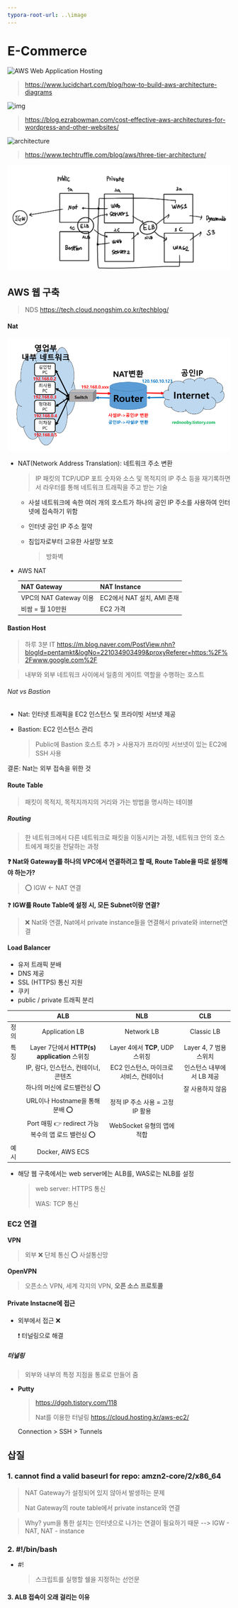 ```yaml
---
typora-root-url: ..\image
---
```


# E-Commerce

![AWS Web Application Hosting](https://d2slcw3kip6qmk.cloudfront.net/marketing/blog/2019Q1/aws/aws-web-application-hosting.png)

> https://www.lucidchart.com/blog/how-to-build-aws-architecture-diagrams



![img](https://blog.ezrabowman.com/content/images/2020/06/xUnwordpress_ref_arch-Add-NAT.png.pagespeed.ic.K1iafMbUFD.webp)

> https://blog.ezrabowman.com/cost-effective-aws-architectures-for-wordpress-and-other-websites/



![architecture](https://www.techtruffle.com/images/post/post1-architecture.png)

> https://www.techtruffle.com/blog/aws/three-tier-architecture/



![image-20201110151421046](../image/image-20201110151421046.png)

## AWS 웹 구축

> NDS https://tech.cloud.nongshim.co.kr/techblog/



####  Nat

![image-20201109095327044](../image/image-20201109095327044.png)

- NAT(Network Address Translation): 네트워크 주소 변환

  > IP 패킷의 TCP/UDP 포트 숫자와 소스 및 목적지의 IP 주소 등을 재기록하면서 라우터를 통해 네트워크 트래픽을 주고 받는 기술

  - 사설 네트워크에 속한 여러 개의 호스트가 하나의 공인 IP 주소를 사용하여 인터넷에 접속하기 위함

  - 인터넷 공인 IP 주소 절약

  - 침입자로부터 고유한 사설망 보호

    > 방화벽

- AWS NAT

  | NAT Gateway            | NAT Instance               |
  | ---------------------- | -------------------------- |
  | VPC의 NAT Gateway 이용 | EC2에서 NAT 설치, AMI 존재 |
  | 비쌈 = 월 10만원       | EC2 가격                   |



#### Bastion Host

> 하루 3분 IT https://m.blog.naver.com/PostView.nhn?blogId=pentamkt&logNo=221034903499&proxyReferer=https:%2F%2Fwww.google.com%2F

> 내부와 외부 네트워크 사이에서 일종의 게이트 역할을 수행하는 호스트



###### Nat vs Bastion

- Nat: 인터넷 트래픽을 EC2 인스턴스 및 프라이빗 서브넷 제공

- Bastion: EC2 인스턴스 관리

  > Public에 Bastion 호스트 추가 > 사용자가 프라이빗 서브넷이 있는 EC2에 SSH 사용

결론: Nat는 외부 접속을 위한 것



#### Route Table

> 패킷이 목적지, 목적지까지의 거리와 가는 방법을 명시하는 테이블

##### Routing

> 한 네트워크에서 다른 네트워크로 패킷을 이동시키는 과정, 네트워크 안의 호스트에게 패킷을 전달하는 과정

**:question: Nat와 Gateway를 하나의 VPC에서 연결하려고 할 때, Route Table을 따로 설정해야 하는가?**

> :o: IGW <- NAT 연결

:question: **IGW를 Route Table에 설정 시, 모든 Subnet이랑 연결?**

> :x: Nat와 연결, Nat에서 private instance들을 연결해서 private와 internet연결



#### Load Balancer

- 유저 트래픽 분배
- DNS 제공
- SSL (HTTPS) 통신 지원
- 쿠키
- public / private 트래픽 분리

|      |                             ALB                              |                   NLB                   |            CLB            |
| ---- | :----------------------------------------------------------: | :-------------------------------------: | :-----------------------: |
| 정의 |                        Application LB                        |               Network LB                |        Classic LB         |
| 특징 |         Layer 7단에서 **HTTP(s) application** 스위칭         |     Layer 4에서 **TCP**, UDP 스위칭     |  Layer 4, 7 범용 스위치   |
|      |             IP, 람다, 인스턴스, 컨테이너, 콘텐츠             | EC2 인스턴스, 마이크로 서비스, 컨테이너 | 인스턴스 내부에서 LB 제공 |
|      |                 하나의 머신에 로드밸런싱 :o:                 |                                         |     잘 사용하지 않음      |
|      |               URL이나 Hostname을 통해 분배 :o:               |    정적 IP 주소 사용 = 고정 IP 활용     |                           |
|      | Port 매핑 :point_right: redirect 가능<br />복수의 앱 로드 밸런싱 :o: |       WebSocket 유형의 앱에 적합        |                           |
| 예시 |                       Docker, AWS ECS                        |                                         |                           |

* 해당 웹 구축에서는 web server에는 ALB를, WAS로는 NLB를 설정

  > web server: HTTPS 통신
  >
  > WAS: TCP 통신



### EC2 연결

**VPN**

> 외부 :x: 단체 통신 :o: 사설통신망

**OpenVPN**

> 오픈소스 VPN, 세계 각지의 VPN, **오픈 소스 프로토콜**

#### Private Instacne에 접근

- 외부에서 접근 :x:

  :exclamation: 터널링으로 해결

##### 터널링

> 외부와 내부의 특정 지점을 통로로 만들어 줌

- **Putty**

  > https://dgoh.tistory.com/118
  >
  > Nat를 이용한 터널링 https://cloud.hosting.kr/aws-ec2/

  Connection > SSH > Tunnels







## 삽질

### 1. cannot find a valid baseurl for repo: amzn2-core/2/x86_64

> NAT Gateway가 설정되어 있지 않아서 발생하는 문제
>
> Nat Gateway의 route table에서 private instance와 연결

> Why? yum을 통한 설치는 인터넷으로 나가는 연결이 필요하기 때문 --> IGW - NAT, NAT - instance

### 2. #!/bin/bash

- #!

  > 스크립트를 실행할 쉘을 지정하는 선언문

#### 3. ALB 접속이 오래 걸리는 이유

